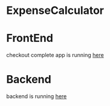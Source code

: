 # ExpenseCalculator
# FrontEnd
checkout complete app is running [here](https://expenses-analyser.netlify.app/)
# Backend
backend is running [here](https://expenses-analyser.herokuapp.com/)